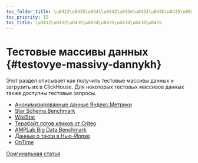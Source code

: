 ```yaml
---
toc_folder_title: \u0422\u0435\u0441\u0442\u043e\u0432\u044b\u0435\u0020\u043c\u0430\u0441\u0441\u0438\u0432\u044b\u0020\u0434\u0430\u043d\u043d\u044b\u0445
toc_priority: 15
toc_title: \u0412\u0432\u0435\u0434\u0435\u043d\u0438\u0435
---
```


# Тестовые массивы данных {#testovye-massivy-dannykh}

Этот раздел описывает как получить тестовые массивы данных и загрузить их в ClickHouse.
Для некоторых тестовых массивов данных также доступны тестовые запросы.

-   [Анонимизированные данные Яндекс.Метрики](metrica.md)
-   [Star Schema Benchmark](star-schema.md)
-   [WikiStat](wikistat.md)
-   [Терабайт логов кликов от Criteo](criteo.md)
-   [AMPLab Big Data Benchmark](amplab-benchmark.md)
-   [Данные о такси в Нью-Йорке](nyc-taxi.md)
-   [OnTime](ontime.md)

[Оригинальная статья](https://clickhouse.tech/docs/en/getting_started/example_datasets) <!--hide-->
